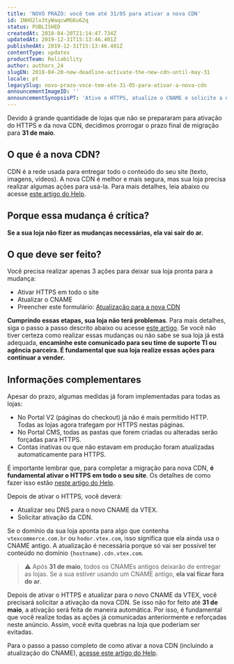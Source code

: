 ```yaml
---
title: 'NOVO PRAZO: você tem até 31/05 para ativar a nova CDN'
id: 1NHO2lx3tyWaqcwMG6u62q
status: PUBLISHED
createdAt: 2018-04-20T21:14:47.734Z
updatedAt: 2019-12-31T15:13:46.401Z
publishedAt: 2019-12-31T15:13:46.401Z
contentType: updates
productTeam: Reliability
author: authors_24
slugEN: 2018-04-20-new-deadline-activate-the-new-cdn-until-may-31
locale: pt
legacySlug: novo-prazo-voce-tem-ate-31-05-para-ativar-a-nova-cdn
announcementImageID: ''
announcementSynopsisPT: 'Ative o HTTPS, atualize o CNAME e solicite a nova CDN antes do prazo final. Assim, você evita quebras na sua loja.'
---
```


Devido à grande quantidade de lojas que não se prepararam para ativação do HTTPS e da nova CDN, decidimos prorrogar o prazo final de migração para __31 de maio__.

## O que é a nova CDN?
CDN é a rede usada para entregar todo o conteúdo do seu site (texto, imagens, vídeos). A nova CDN é melhor e mais segura, mas sua loja precisa realizar algumas ações para usá-la. Para mais detalhes, leia abaixo ou acesse [este artigo do Help](/pt/tutorial/ativar-nova-cdn-da-vtex). 

## Porque essa mudança é crítica?
__Se a sua loja não fizer as mudanças necessárias, ela vai sair do ar.__

## O que deve ser feito?
Você precisa realizar apenas 3 ações para deixar sua loja pronta para a mudança:
- Ativar HTTPS em todo o site
- Atualizar o CNAME
- Preencher este formulário: [Atualização para a nova CDN](https://docs.google.com/forms/d/e/1FAIpQLSdI2FBXGmlSOXEtWxrYfVveln7xOJcmYotqrKfgFgmHn771Fg/viewform)

__Cumprindo essas etapas, sua loja não terá problemas__. Para mais detalhes, siga o passo a passo descrito abaixo ou acesse [este artigo](/pt/tutorial/ativar-nova-cdn-da-vtex). Se você não tiver certeza como realizar essas mudanças ou não sabe se sua loja já está adequada, __encaminhe este comunicado para seu time de suporte TI ou agência parceira. É fundamental que sua loja realize essas ações para continuar a vender.__

## Informações complementares
Apesar do prazo, algumas medidas já foram implementadas para todas as lojas:
- No Portal V2 (páginas do checkout) já não é mais permitido HTTP. Todas as lojas agora trafegam por HTTPS nestas páginas.
- No Portal CMS, todas as pastas que forem criadas ou alteradas serão forçadas para HTTPS.
- Contas inativas ou que não estavam em produção foram atualizadas automaticamente para HTTPS.

É importante lembrar que, para completar a migração para nova CDN, __é fundamental ativar o HTTPS em todo o seu site__. Os detalhes de como fazer isso estão [neste artigo do Help](/pt/tutorial/ativar-https-em-todo-o-site).

Depois de ativar o HTTPS, você deverá:
- Atualizar seu DNS para o novo CNAME da VTEX.
- Solicitar ativação da CDN.

Se o domínio da sua loja aponta para algo que contenha `vtexcommerce.com.br` ou `hodor.vtex.com`, isso significa que ela ainda usa o CNAME antigo. A atualização é necessária porque só vai ser possível ter conteúdo no domínio `{hostname}.cdn.vtex.com`.

>⚠️ Após **31 de maio**, todos os CNAMEs antigos deixarão de entregar as lojas. Se a sua estiver usando um CNAME antigo, **ela vai ficar fora do ar**.

Depois de ativar o HTTPS e atualizar para o novo CNAME da VTEX, você precisará solicitar a ativação da nova CDN. Se isso não for feito até __31 de maio__, a ativação será feita de maneira automática. Por isso, é fundamental que você realize todas as ações já comunicadas anteriormente e reforçadas neste anúncio. Assim, você evita quebras na loja que poderiam ser evitadas.

Para o passo a passo completo de como ativar a nova CDN (incluindo a atualização do CNAME), [acesse este artigo do Help](/pt/tutorial/ativar-nova-cdn-da-vtex).
